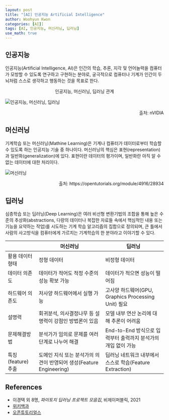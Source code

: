 ```yaml
--- 
layout: post
title: "[AI] 인공지능 Artificial Intelligence"
author: Woohyun Kwon
categories: [AI]]
tags: [AI, 인공지능, 머신러닝, 딥러닝]
use_math: true
---
```


## 인공지능

인공지능(Artificial Intelligence, AI)은 인간의 학습, 추론, 지각 및 언어늘력을 컴퓨터가 모방할 수 있도록 연구하고 구현하는 분야로, 궁극적으로 컴퓨터나 기계가 인간이 두뇌처럼 스스로 생각하고 행동하는 것을 목표로 한다.

<center>인공지능, 머신러닝, 딥러닝 관계</center>

![인공지능, 머신러닝, 딥러닝](https://cdn.djuices.com/djuices/A-timeline-of-AI-NVIDIA-blog-2016-The-chart-represents-both-a-timeline-and-a-1.jpg)

<div style="text-align: right">
출처: nVIDIA
</div>

## 머신러닝

기계학습 또는 머신러닝(Mathine Learning)은 기계나 컴퓨터가 데이터로부터 학습할 수 있도록 하는 인공지능 기술 중 하나이다. 머신러닝의 핵심은 표현(representation)과 일반화(generalization)에 있다. 표현이란 데이터의 평가이며, 일반화란 아직 알 수 없는 데이터에 대한 처리이다.

![머신러닝](https://s3-ap-northeast-2.amazonaws.com/opentutorials-user-file/module/4916/12287.jpeg)

<div style="text-align: right">
출처: https://opentutorials.org/module/4916/28934
</div>


## 딥러닝

심층학습 또는 딥러닝(Deep Learning)은 여러 비선형 변환기법의 조합을 통해 높은 수준의 추상화(abstractions, 다량의 데이터나 복잡한 자료들 속에서 핵심적인 내용 또는 기능을 요약하는 작업)를 시도하는 기계 학습 알고리즘의 집합으로 정의되며, 큰 틀에서 사람의 사고방식을 컴퓨터에게 가르치는 기계학습의 한 분야라고 이야기할 수 있다.

| | 머신러닝 | 딥러닝 |
|--|--|--|
| 활용 데이터 형태 | 정형 데이터 | 비정형 데이터
| 데이터 의존도 | 데이터가 적어도 적정 수준의 성능 확보 가능 | 데이터가 적으면 성능이 떨어짐
| 하드웨어 의존도 | 저사양 하드웨어에서 실행 가능 | 고사양 하드웨어(GPU, Graphics Processing Unit) 필요
| 설명력 | 회귀분석, 의사결정나무 등 설명력이 강점인 방법론이 있음 | 모델 내부 연산 논리에 대해 추론이 어려움
| 문제해결방법 | 분석가가 임의로 문제를 여러 단계로 나누어 해결 | End-to-End 방식으로 입력부터 출력까지 분석가의 개입 없이 가능
| 특징(feature) 추출 | 도메인 지식 또는 분석가의 의견이 반영되어 생성(Feature Engineering) | 딥러닝 네트워크 내부에서 스스로 학습(Feature Extraction)


## References

- 이경택 외 8명, *파이토치 딥러닝 프로젝트 모음집*, 비제이퍼블릭, 2021
- [위키백과](https://ko.wikipedia.org/wiki/%EA%B8%B0%EA%B3%84_%ED%95%99%EC%8A%B5)
- [오픈튜토리얼스](https://opentutorials.org/module/4916/28934)